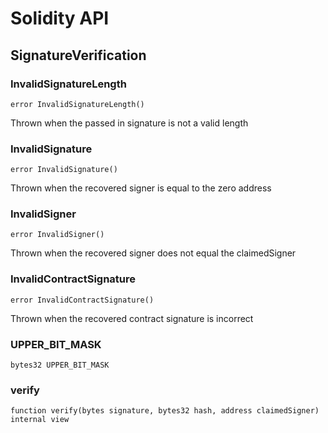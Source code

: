# Solidity API

## SignatureVerification

### InvalidSignatureLength

```solidity
error InvalidSignatureLength()
```

Thrown when the passed in signature is not a valid length

### InvalidSignature

```solidity
error InvalidSignature()
```

Thrown when the recovered signer is equal to the zero address

### InvalidSigner

```solidity
error InvalidSigner()
```

Thrown when the recovered signer does not equal the claimedSigner

### InvalidContractSignature

```solidity
error InvalidContractSignature()
```

Thrown when the recovered contract signature is incorrect

### UPPER_BIT_MASK

```solidity
bytes32 UPPER_BIT_MASK
```

### verify

```solidity
function verify(bytes signature, bytes32 hash, address claimedSigner) internal view
```

